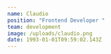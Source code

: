 ```yaml
---
name: Claudio
position: "Frontend Developer "
team: development
image: /uploads/claudio.png
date: 1993-01-01T09:59:02.143Z
---
```

